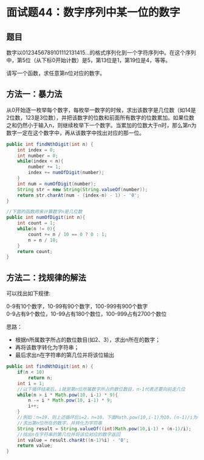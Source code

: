 # 面试题44：数字序列中某一位的数字

## 题目
数字以0123456789101112131415…的格式序列化到一个字符序列中。在这个序列中，第5位（从下标0开始计数）是5，第13位是1，第19位是4，等等。  

请写一个函数，求任意第n位对应的数字。

## 方法一：暴力法

从0开始逐一枚举每个数字，每枚举一数字的时候，求出该数字是几位数（如14是2位数，123是3位数），并把该数字的位数和前面所有数字的位数累加。如果位数之和仍然小于输入n，则继续枚举下一个数字。当累加的位数大于n时，那么第n为数字一定在这个数字中，再从该数字中找出对应的那一位。

```java
public int findNthDigit(int n) {
    int index = 0;
    int number = 0;
    while(index < n){
        number += 1;
        index += numOfDigit(number);
    }
    int num = numOfDigit(number);
    String str = new String(String.valueOf(number));
    return str.charAt(num - (index-n) - 1) - '0';
}

//下面的函数用来计算数字n是几位数
public int numOfDigit(int n){
    int count = 1;
    while(n != 0){
        count += n / 10 == 0 ? 0 : 1;
        n = n / 10;
    }
    return count;
}
```

## 方法二：找规律的解法

可以找出如下规律:

0-9有10个数字，10-99有90个数字，100-999有900个数字  
0-9占有9个数位，10-99占有180个数位，100-999占有2700个数位

思路：
* 根据n所属数字所占的数位数目(如2、3），求出n所在的数字；
* 再将该数字转化为字符串；
* 最后求出n在字符串的第几位并将该位输出
```java
public int findNthDigit(int n) {
    if(n < 10)
        return n;
    int i = 1;
    //以下循环结束后，i就是第n位所属数字所占的数位数目，n-1代表还要向前走几位
    while(n > i * Math.pow(10, i-1) * 9){
        n -= i * Math.pow(10, i-1) * 9;
        i++;
    }
    //例如：n=19，则上述循环后i=2，n=10。下面Math.pow(10,i-1)为10，(n-1)/i为4.所以第19位所属的数字为14。
    //求出第n位所在的数字，并转化为字符串
    String result = String.valueOf((int)Math.pow(10,i-1) + (n-1)/i);
    //找出n在字符串的第几位并将该位对应的数字返回
    int value = result.charAt((n-1)%i) - '0';
    return value;
}
```
